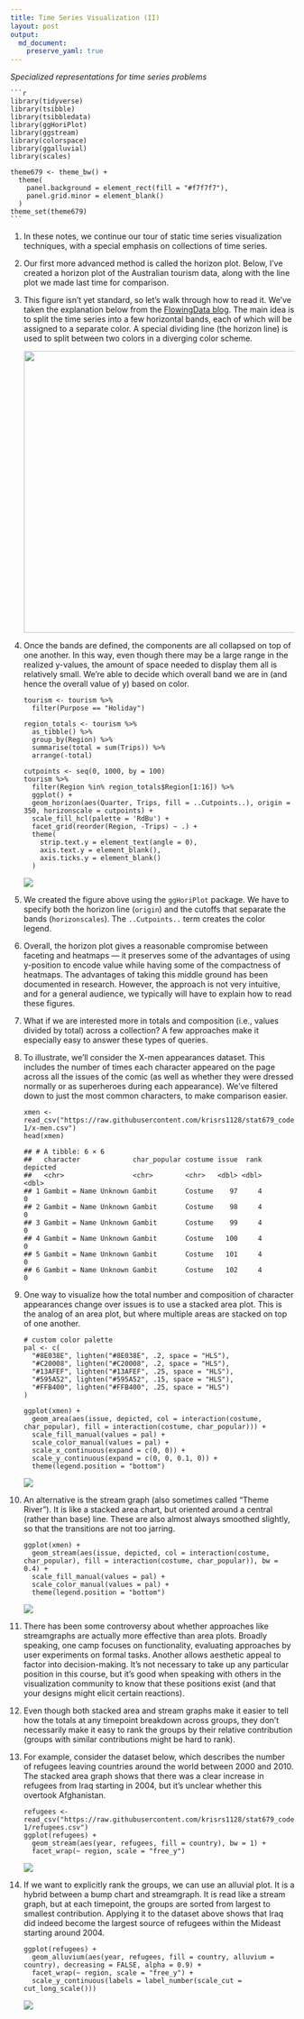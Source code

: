 ```yaml
---
title: Time Series Visualization (II)
layout: post
output: 
  md_document:
    preserve_yaml: true
---
```


*Specialized representations for time series problems*

    ```r
    library(tidyverse)
    library(tsibble)
    library(tsibbledata)
    library(ggHoriPlot)
    library(ggstream)
    library(colorspace)
    library(ggalluvial)
    library(scales)

    theme679 <- theme_bw() +
      theme(
        panel.background = element_rect(fill = "#f7f7f7"),
        panel.grid.minor = element_blank()
      )
    theme_set(theme679)
    ```

1.  In these notes, we continue our tour of static time series
    visualization techniques, with a special emphasis on collections of
    time series.

2.  Our first more advanced method is called the horizon plot. Below,
    I’ve created a horizon plot of the Australian tourism data, along
    with the line plot we made last time for comparison.

3.  This figure isn’t yet standard, so let’s walk through how to read
    it. We’ve taken the explanation below from the [FlowingData
    blog](https://flowingdata.com/2015/07/02/changing-price-of-food-items-and-horizon-graphs/).
    The main idea is to split the time series into a few horizontal
    bands, each of which will be assigned to a separate color. A special
    dividing line (the horizon line) is used to split between two colors
    in a diverging color scheme.

    <img src="https://github.com/krisrs1128/stat679_notes/blob/main/assets/week7-2/horizon.png?raw=true" width=500/>

4.  Once the bands are defined, the components are all collapsed on top
    of one another. In this way, even though there may be a large range
    in the realized y-values, the amount of space needed to display them
    all is relatively small. We’re able to decide which overall band we
    are in (and hence the overall value of y) based on color.

        tourism <- tourism %>%
          filter(Purpose == "Holiday")

        region_totals <- tourism %>%
          as_tibble() %>%
          group_by(Region) %>%
          summarise(total = sum(Trips)) %>%
          arrange(-total)

        cutpoints <- seq(0, 1000, by = 100)
        tourism %>%
          filter(Region %in% region_totals$Region[1:16]) %>%
          ggplot() +
          geom_horizon(aes(Quarter, Trips, fill = ..Cutpoints..), origin = 350, horizonscale = cutpoints) +
          scale_fill_hcl(palette = 'RdBu') +
          facet_grid(reorder(Region, -Trips) ~ .) +
          theme(
            strip.text.y = element_text(angle = 0),
            axis.text.y = element_blank(),
            axis.ticks.y = element_blank()
          )

    ![](/stat679_notes/assets/week7-2/unnamed-chunk-3-1.png)

5.  We created the figure above using the `ggHoriPlot` package. We have
    to specify both the horizon line (`origin`) and the cutoffs that
    separate the bands (`horizonscales`). The `..Cutpoints..` term
    creates the color legend.

6.  Overall, the horizon plot gives a reasonable compromise between
    faceting and heatmaps — it preserves some of the advantages of using
    y-position to encode value while having some of the compactness of
    heatmaps. The advantages of taking this middle ground has been
    documented in research. However, the approach is not very intuitive,
    and for a general audience, we typically will have to explain how to
    read these figures.

7.  What if we are interested more in totals and composition (i.e.,
    values divided by total) across a collection? A few approaches make
    it especially easy to answer these types of queries.

8.  To illustrate, we’ll consider the X-men appearances dataset. This
    includes the number of times each character appeared on the page
    across all the issues of the comic (as well as whether they were
    dressed normally or as superheroes during each appearance). We’ve
    filtered down to just the most common characters, to make comparison
    easier.

        xmen <- read_csv("https://raw.githubusercontent.com/krisrs1128/stat679_code/main/examples/week7/week7-1/x-men.csv")
        head(xmen)

        ## # A tibble: 6 × 6
        ##   character             char_popular costume issue  rank depicted
        ##   <chr>                 <chr>        <chr>   <dbl> <dbl>    <dbl>
        ## 1 Gambit = Name Unknown Gambit       Costume    97     4        0
        ## 2 Gambit = Name Unknown Gambit       Costume    98     4        0
        ## 3 Gambit = Name Unknown Gambit       Costume    99     4        0
        ## 4 Gambit = Name Unknown Gambit       Costume   100     4        0
        ## 5 Gambit = Name Unknown Gambit       Costume   101     4        0
        ## 6 Gambit = Name Unknown Gambit       Costume   102     4        0

9.  One way to visualize how the total number and composition of
    character appearances change over issues is to use a stacked area
    plot. This is the analog of an area plot, but where multiple areas
    are stacked on top of one another.

        # custom color palette
        pal <- c(
          "#8E038E", lighten("#8E038E", .2, space = "HLS"),
          "#C20008", lighten("#C20008", .2, space = "HLS"),
          "#13AFEF", lighten("#13AFEF", .25, space = "HLS"),
          "#595A52", lighten("#595A52", .15, space = "HLS"),
          "#FFB400", lighten("#FFB400", .25, space = "HLS")
        )

        ggplot(xmen) +
          geom_area(aes(issue, depicted, col = interaction(costume, char_popular), fill = interaction(costume, char_popular))) +
          scale_fill_manual(values = pal) +
          scale_color_manual(values = pal) +
          scale_x_continuous(expand = c(0, 0)) +
          scale_y_continuous(expand = c(0, 0, 0.1, 0)) +
          theme(legend.position = "bottom")

    ![](/stat679_notes/assets/week7-2/unnamed-chunk-5-1.png)

10. An alternative is the stream graph (also sometimes called “Theme
    River”). It is like a stacked area chart, but oriented around a
    central (rather than base) line. These are also almost always
    smoothed slightly, so that the transitions are not too jarring.

        ggplot(xmen) +
          geom_stream(aes(issue, depicted, col = interaction(costume, char_popular), fill = interaction(costume, char_popular)), bw = 0.4) +
          scale_fill_manual(values = pal) +
          scale_color_manual(values = pal) +
          theme(legend.position = "bottom")

    ![](/stat679_notes/assets/week7-2/unnamed-chunk-6-1.png)

11. There has been some controversy about whether approaches like
    streamgraphs are actually more effective than area plots. Broadly
    speaking, one camp focuses on functionality, evaluating approaches
    by user experiments on formal tasks. Another allows aesthetic appeal
    to factor into decision-making. It’s not necessary to take up any
    particular position in this course, but it’s good when speaking with
    others in the visualization community to know that these positions
    exist (and that your designs might elicit certain reactions).

12. Even though both stacked area and stream graphs make it easier to
    tell how the totals at any timepoint breakdown across groups, they
    don’t necessarily make it easy to rank the groups by their relative
    contribution (groups with similar contributions might be hard to
    rank).

13. For example, consider the dataset below, which describes the number
    of refugees leaving countries around the world between 2000
    and 2010. The stacked area graph shows that there was a clear
    increase in refugees from Iraq starting in 2004, but it’s unclear
    whether this overtook Afghanistan.

        refugees <- read_csv("https://raw.githubusercontent.com/krisrs1128/stat679_code/main/examples/week7/week7-1/refugees.csv")
        ggplot(refugees) +
          geom_stream(aes(year, refugees, fill = country), bw = 1) +
          facet_wrap(~ region, scale = "free_y")

    ![](/stat679_notes/assets/week7-2/unnamed-chunk-7-1.png)

14. If we want to explicitly rank the groups, we can use an alluvial
    plot. It is a hybrid between a bump chart and streamgraph. It is
    read like a stream graph, but at each timepoint, the groups are
    sorted from largest to smallest contribution. Applying it to the
    dataset above shows that Iraq did indeed become the largest source
    of refugees within the Mideast starting around 2004.

        ggplot(refugees) +
          geom_alluvium(aes(year, refugees, fill = country, alluvium = country), decreasing = FALSE, alpha = 0.9) +
          facet_wrap(~ region, scale = "free_y") +
          scale_y_continuous(labels = label_number(scale_cut = cut_long_scale()))

    ![](/stat679_notes/assets/week7-2/unnamed-chunk-8-1.png)
